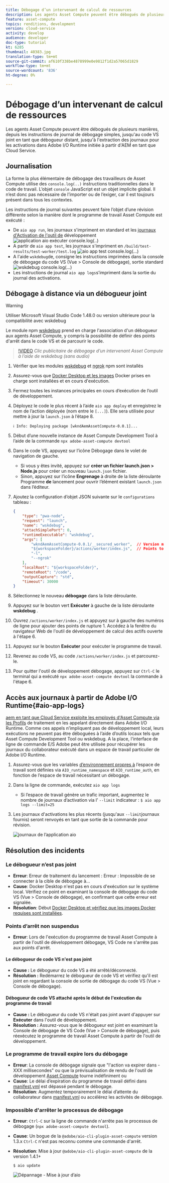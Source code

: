 ```yaml
---
title: Débogage d’un intervenant de calcul de ressources
description: Les agents Asset Compute peuvent être débogués de plusieurs manières, depuis les instructions de journal de débogage simples, jusqu'au code VS joint en tant que débogueur distant, jusqu'à l'extraction des journaux pour les activations dans Adobe I/O Runtime initiée à partir d'AEM en tant que Cloud Service.
feature: asset-compute
topics: renditions, development
version: cloud-service
activity: develop
audience: developer
doc-type: tutorial
kt: 6285
thumbnail: 40383.jpg
translation-type: tm+mt
source-git-commit: af610f338be4878999e0e9812f1d2a57065d1829
workflow-type: tm+mt
source-wordcount: '836'
ht-degree: 0%

---
```



# Débogage d’un intervenant de calcul de ressources

Les agents Asset Compute peuvent être débogués de plusieurs manières, depuis les instructions de journal de débogage simples, jusqu&#39;au code VS joint en tant que débogueur distant, jusqu&#39;à l&#39;extraction des journaux pour les activations dans Adobe I/O Runtime initiée à partir d&#39;AEM en tant que Cloud Service.

## Journalisation

La forme la plus élémentaire de débogage des travailleurs de Asset Compute utilise des `console.log(..)` instructions traditionnelles dans le code de travail. L’objet `console` JavaScript est un objet implicite global. Il n’est donc pas nécessaire de l’importer ou de l’exiger, car il est toujours présent dans tous les contextes.

Les instructions de journal suivantes peuvent faire l’objet d’une révision différente selon la manière dont le programme de travail Asset Compute est exécuté :

+ De `aio app run`, les journaux s&#39;impriment en standard et les [journaux d&#39;Activation de l&#39;outil de](../develop/development-tool.md) développement
   ![application aio exécuter console.log(..)](./assets/debug/console-log__aio-app-run.png)
+ A partir de `aio app test`, les journaux s&#39;impriment en `/build/test-results/test-worker/test.log`
   ![aio app test console.log(...)](./assets/debug/console-log__aio-app-test.png)
+ A l&#39;aide `wskdebug`de, consigne les instructions imprimées dans la console de débogage du code VS (Vue > Console de débogage), sortie standard
   ![wskdebug console.log(...)](./assets/debug/console-log__wskdebug.png)
+ Les instructions de journal `aio app logs`s’impriment dans la sortie du journal des activations.

## Débogage à distance via un débogueur joint

>[!WARNING]
>
>Utiliser Microsoft Visual Studio Code 1.48.0 ou version ultérieure pour la compatibilité avec wskdebug

Le module npm [wskdebug](https://www.npmjs.com/package/@openwhisk/wskdebug) prend en charge l&#39;association d&#39;un débogueur aux agents Asset Compute, y compris la possibilité de définir des points d&#39;arrêt dans le code VS et de parcourir le code.

>[!VIDEO](https://video.tv.adobe.com/v/40383/?quality=12&learn=on)
_Clic publicitaire de débogage d’un intervenant Asset Compute à l’aide de wskdebug (sans audio)_

1. Vérifier que les modules [wskdebug](../set-up/development-environment.md#wskdebug) et [ngrok](../set-up/development-environment.md#ngork) npm sont installés
1. Assurez-vous que [Docker Desktop et les images](../set-up/development-environment.md#docker) Docker prises en charge sont installées et en cours d&#39;exécution.
1. Fermez toutes les instances principales en cours d’exécution de l’outil de développement.
1. Déployez le code le plus récent à l’aide `aio app deploy` et enregistrez le nom de l’action déployée (nom entre le `[...]`). Elle sera utilisée pour mettre à jour la `launch.json` à l’étape 8.

   ```
   ℹ Info: Deploying package [wkndAemAssetCompute-0.0.1]...
   ```
1. Début d’une nouvelle instance de Asset Compute Development Tool à l’aide de la commande `npx adobe-asset-compute devtool`
1. Dans le code VS, appuyez sur l’icône Débogage dans le volet de navigation de gauche.
   + Si vous y êtes invité, appuyez sur __créer un fichier launch.json > Node.js__ pour créer un nouveau `launch.json` fichier.
   + Sinon, appuyez sur l’icône __Engrenage__ à droite de la liste déroulante Programme __de__ lancement pour ouvrir l’élément existant `launch.json` dans l’éditeur.
1. Ajoutez la configuration d’objet JSON suivante sur le `configurations` tableau :

   ```json
   {
       "type": "pwa-node",
       "request": "launch",
       "name": "wskdebug",
       "attachSimplePort": 0,
       "runtimeExecutable": "wskdebug",
       "args": [
           "wkndAemAssetCompute-0.0.1/__secured_worker",  // Version must match your Asset Compute worker's version
           "${workspaceFolder}/actions/worker/index.js",  // Points to your worker
           "-l",
           "--ngrok"
       ],
       "localRoot": "${workspaceFolder}",
       "remoteRoot": "/code",
       "outputCapture": "std",
       "timeout": 30000
   }
   ```

1. Sélectionnez le nouveau __débogage__ dans la liste déroulante.
1. Appuyez sur le bouton vert __Exécuter__ à gauche de la liste déroulante __wskdebug__ .
1. Ouvrez `/actions/worker/index.js` et appuyez sur à gauche des numéros de ligne pour ajouter des points de rupture 1. Accédez à la fenêtre du navigateur Web de l&#39;outil de développement de calcul des actifs ouverte à l&#39;étape 6.
1. Appuyez sur le bouton __Exécuter__ pour exécuter le programme de travail.
1. Revenez au code VS, au code `/actions/worker/index.js` et parcourez-le.
1. Pour quitter l&#39;outil de développement débogage, appuyez sur `Ctrl-C` le terminal qui a exécuté `npx adobe-asset-compute devtool` la commande à l&#39;étape 6.

## Accès aux journaux à partir de Adobe I/O Runtime{#aio-app-logs}

[aem en tant que Cloud Service exploite les employés d&#39;Asset Compute via les Profils](../deploy/processing-profiles.md) de traitement en les appelant directement dans Adobe I/O Runtime. Comme ces appels n’impliquent pas de développement local, leurs exécutions ne peuvent pas être déboguées à l’aide d’outils locaux tels que Asset Compute Development Tool ou wskdebug. A la place, l&#39;interface de ligne de commande E/S Adobe peut être utilisée pour récupérer les journaux du collaborateur exécuté dans un espace de travail particulier de Adobe I/O Runtime.

1. Assurez-vous que les variables [d’environnement propres à](../deploy/runtime.md) l’espace de travail sont définies via `AIO_runtime_namespace` et `AIO_runtime_auth`, en fonction de l’espace de travail nécessitant un débogage.
1. Dans la ligne de commande, exécutez `aio app logs`
   + Si l’espace de travail génère un trafic important, augmentez le nombre de journaux d’activation via l’ `--limit` indicateur :
      `$ aio app logs --limit=25`
1. Les journaux d&#39;activations les plus récents (jusqu&#39;aux `--limit`journaux fournis) seront renvoyés en tant que sortie de la commande pour révision.

   ![journaux de l’application aio](./assets/debug/aio-app-logs.png)

## Résolution des incidents

### Le débogueur n’est pas joint

+ __Erreur__: Erreur de traitement du lancement : Erreur : Impossible de se connecter à la cible de débogage à...
+ __Cause__: Docker Desktop n&#39;est pas en cours d&#39;exécution sur le système local. Vérifiez ce point en examinant la console de débogage du code VS (Vue > Console de débogage), en confirmant que cette erreur est signalée.
+ __Résolution__: Début [Docker Desktop et vérifiez que les images Docker requises sont installées](../set-up/development-environment.md#docker).

### Points d’arrêt non suspendus

+ __Erreur__: Lors de l&#39;exécution du programme de travail Asset Compute à partir de l&#39;outil de développement débogage, VS Code ne s&#39;arrête pas aux points d&#39;arrêt.

#### Le débogueur de code VS n&#39;est pas joint

+ __Cause :__ Le débogueur du code VS a été arrêté/déconnecté.
+ __Résolution :__ Redémarrez le débogueur de code VS et vérifiez qu&#39;il est joint en regardant la console de sortie de débogage du code VS (Vue > Console de débogage).

#### Débogueur de code VS attaché après le début de l&#39;exécution du programme de travail

+ __Cause :__ Le débogueur du code VS n&#39;était pas joint avant d&#39;appuyer sur __Exécuter__ dans l&#39;outil de développement.
+ __Résolution :__ Assurez-vous que le débogueur est joint en examinant la Console de débogage de VS Code (Vue > Console de débogage), puis réexécutez le programme de travail Asset Compute à partir de l&#39;outil de développement.

### Le programme de travail expire lors du débogage

+ __Erreur__: La console de débogage signale que &quot;l&#39;action va expirer dans -XXX millisecondes&quot; ou que la prévisualisation de rendu de l&#39;outil de développement [Asset Compute](../develop/development-tool.md) tourne indéfiniment ou
+ __Cause__: Le délai d’expiration du programme de travail défini dans [manifest.yml](../develop/manifest.md) est dépassé pendant le débogage.
+ __Résolution__: Augmentez temporairement le délai d’attente du collaborateur dans [manifest.yml](../develop/manifest.md) ou accélérez les activités de débogage.

### Impossible d&#39;arrêter le processus de débogage

+ __Erreur__: `Ctrl-C` sur la ligne de commande n&#39;arrête pas le processus de débogage (`npx adobe-asset-compute devtool`).
+ __Cause__: Un bogue de la `@adobe/aio-cli-plugin-asset-compute` version 1.3.x `Ctrl-C` n&#39;est pas reconnu comme une commande d&#39;arrêt.
+ __Résolution__: Mise à jour `@adobe/aio-cli-plugin-asset-compute` de la version 1.4.1+

   ```
   $ aio update
   ```

   ![Dépannage - Mise à jour d’aio](./assets/debug/troubleshooting__terminate.png)